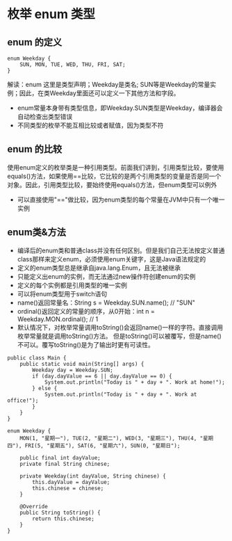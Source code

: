 # 枚举 enum 类型

## enum 的定义
```
enum Weekday {
    SUN, MON, TUE, WED, THU, FRI, SAT;
}
```
解读：enum 这里是类型声明；Weekday是类名; SUN等是Weekday的常量实例；因此，在类Weekday里面还可以定义一下其他方法和字段。
+ enum常量本身带有类型信息，即Weekday.SUN类型是Weekday，编译器会自动检查出类型错误
+ 不同类型的枚举不能互相比较或者赋值，因为类型不符

## enum 的比较
使用enum定义的枚举类是一种引用类型。前面我们讲到，引用类型比较，要使用equals()方法，如果使用==比较，它比较的是两个引用类型的变量是否是同一个对象。因此，引用类型比较，要始终使用equals()方法，但enum类型可以例外
+ 可以直接使用"=="做比较，因为enum类型的每个常量在JVM中只有一个唯一实例

## enum类&方法
+ 编译后的enum类和普通class并没有任何区别。但是我们自己无法按定义普通class那样来定义enum，必须使用enum关键字，这是Java语法规定的
+ 定义的enum类型总是继承自java.lang.Enum，且无法被继承
+ 只能定义出enum的实例，而无法通过new操作符创建enum的实例
+ 定义的每个实例都是引用类型的唯一实例
+ 可以将enum类型用于switch语句
+ name()返回常量名：String s = Weekday.SUN.name(); // "SUN"
+ ordinal()返回定义的常量的顺序，从0开始：int n = Weekday.MON.ordinal(); // 1
+ 默认情况下，对枚举常量调用toString()会返回name()一样的字符。直接调用枚举常量就是调用toString()方法。
但是toString()可以被覆写，但是name()不可以。覆写toString()是为了输出时更有可读性。
```
public class Main {
    public static void main(String[] args) {
        Weekday day = Weekday.SUN;
        if (day.dayValue == 6 || day.dayValue == 0) {
            System.out.println("Today is " + day + ". Work at home!");
        } else {
            System.out.println("Today is " + day + ". Work at office!");
        }
    }
}

enum Weekday {
    MON(1, "星期一"), TUE(2, "星期二"), WED(3, "星期三"), THU(4, "星期四"), FRI(5, "星期五"), SAT(6, "星期六"), SUN(0, "星期日");

    public final int dayValue;
    private final String chinese;

    private Weekday(int dayValue, String chinese) {
        this.dayValue = dayValue;
        this.chinese = chinese;
    }

    @Override
    public String toString() {
        return this.chinese;
    }
}
```